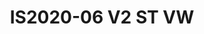 ---
featured: false
title: IS2020-06 V2 ST VW
tags:
- Island
width: 20
length: 20
description: "</br></br>Includes:<ul><li>All Hardware as shown</li><li>New Graphics
  with your artwork</li><li>Lights</li><li>Counter</li><li>Furniture* (as per availability)</li><li>Friendly
  Expert Project Management</li><li>Video wall is not included</li></ul></br>Rent
  excludes flooring </br>*Own excludes furniture, flooring & monitors"
rent: 1
own: 1
obj: "??"
images:
- url: assets/img/booths/IS2020-06-V1-ST-VW/1.jpg
- url: assets/img/booths/IS2020-06-V1-ST-VW/2.jpg
- url: assets/img/booths/IS2020-06-V1-ST-VW/3.jpg
- url: assets/img/booths/IS2020-06-V1-ST-VW/4.jpg
- url: assets/img/booths/IS2020-06-V1-ST-VW/5.jpg
- url: assets/img/booths/IS2020-06-V1-ST-VW/6.jpg
---